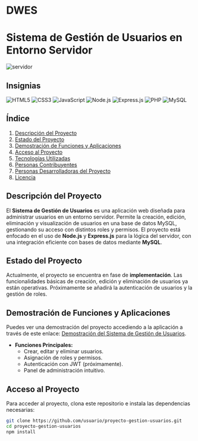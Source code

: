 # DWES

# **Sistema de Gestión de Usuarios en Entorno Servidor**

![servidor](https://github.com/user-attachments/assets/8ef41354-6cb0-4868-b3ba-ed8c09070689)

## Insignias

![HTML5](https://img.shields.io/badge/HTML5-E34F26?style=for-the-badge&logo=html5&logoColor=white)
![CSS3](https://img.shields.io/badge/CSS3-1572B6?style=for-the-badge&logo=css3&logoColor=white)
![JavaScript](https://img.shields.io/badge/JavaScript-F7DF1E?style=for-the-badge&logo=javascript&logoColor=black)
![Node.js](https://img.shields.io/badge/Node.js-339933?style=for-the-badge&logo=nodedotjs&logoColor=white)
![Express.js](https://img.shields.io/badge/Express.js-000000?style=for-the-badge&logo=express&logoColor=white)
![PHP](https://img.shields.io/badge/PHP-777BB4?style=for-the-badge&logo=php&logoColor=white)
![MySQL](https://img.shields.io/badge/MySQL-4479A1?style=for-the-badge&logo=mysql&logoColor=white)

## Índice

1. [Descripción del Proyecto](#descripción-del-proyecto)
2. [Estado del Proyecto](#estado-del-proyecto)
3. [Demostración de Funciones y Aplicaciones](#demostración-de-funciones-y-aplicaciones)
4. [Acceso al Proyecto](#acceso-al-proyecto)
5. [Tecnologías Utilizadas](#tecnologías-utilizadas)
6. [Personas Contribuyentes](#personas-contribuyentes)
7. [Personas Desarrolladoras del Proyecto](#personas-desarrolladoras-del-proyecto)
8. [Licencia](#licencia)

## Descripción del Proyecto

El **Sistema de Gestión de Usuarios** es una aplicación web diseñada para administrar usuarios en un entorno servidor. Permite la creación, edición, eliminación y visualización de usuarios en una base de datos MySQL, gestionando su acceso con distintos roles y permisos. El proyecto está enfocado en el uso de **Node.js** y **Express.js** para la lógica del servidor, con una integración eficiente con bases de datos mediante **MySQL**.

## Estado del Proyecto

Actualmente, el proyecto se encuentra en fase de **implementación**. Las funcionalidades básicas de creación, edición y eliminación de usuarios ya están operativas. Próximamente se añadirá la autenticación de usuarios y la gestión de roles.

## Demostración de Funciones y Aplicaciones

Puedes ver una demostración del proyecto accediendo a la aplicación a través de este enlace: [Demostración del Sistema de Gestión de Usuarios](url_demostración).

- **Funciones Principales:**
  - Crear, editar y eliminar usuarios.
  - Asignación de roles y permisos.
  - Autenticación con JWT (próximamente).
  - Panel de administración intuitivo.

## Acceso al Proyecto

Para acceder al proyecto, clona este repositorio e instala las dependencias necesarias:
```bash
git clone https://github.com/usuario/proyecto-gestion-usuarios.git
cd proyecto-gestion-usuarios
npm install

